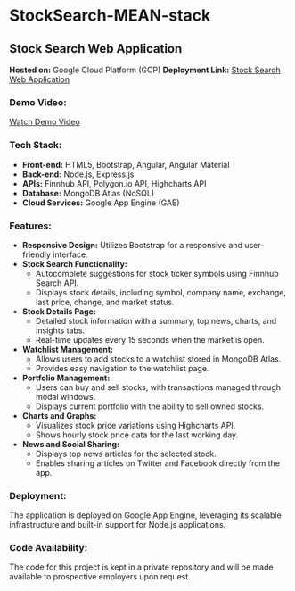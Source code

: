 # StockSearch-MEAN-stack

## Stock Search Web Application

**Hosted on:** Google Cloud Platform (GCP)
**Deployment Link:** [Stock Search Web Application](https://shubhie22.wm.r.appspot.com/)

### Demo Video:

[Watch Demo Video](https://drive.google.com/file/d/1mWc04X7vy8GwKkTgFgsLHIKvuCygMoro/view?usp=sharing)


### Tech Stack:

- **Front-end:** HTML5, Bootstrap, Angular, Angular Material
- **Back-end:** Node.js, Express.js
- **APIs:** Finnhub API, Polygon.io API, Highcharts API
- **Database:** MongoDB Atlas (NoSQL)
- **Cloud Services:** Google App Engine (GAE)

### Features:

- **Responsive Design:** Utilizes Bootstrap for a responsive and user-friendly interface.
- **Stock Search Functionality:**
  - Autocomplete suggestions for stock ticker symbols using Finnhub Search API.
  - Displays stock details, including symbol, company name, exchange, last price, change, and market status.
- **Stock Details Page:**
  - Detailed stock information with a summary, top news, charts, and insights tabs.
  - Real-time updates every 15 seconds when the market is open.
- **Watchlist Management:**
  - Allows users to add stocks to a watchlist stored in MongoDB Atlas.
  - Provides easy navigation to the watchlist page.
- **Portfolio Management:**
  - Users can buy and sell stocks, with transactions managed through modal windows.
  - Displays current portfolio with the ability to sell owned stocks.
- **Charts and Graphs:**
  - Visualizes stock price variations using Highcharts API.
  - Shows hourly stock price data for the last working day.
- **News and Social Sharing:**
  - Displays top news articles for the selected stock.
  - Enables sharing articles on Twitter and Facebook directly from the app.

### Deployment:

The application is deployed on Google App Engine, leveraging its scalable infrastructure and built-in support for Node.js applications.

### Code Availability:

The code for this project is kept in a private repository and will be made available to prospective employers upon request.
